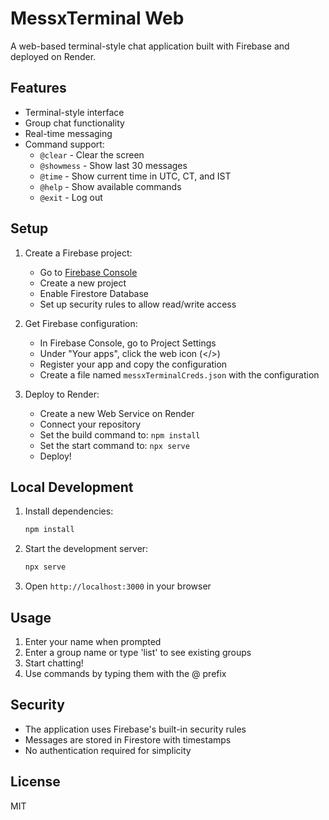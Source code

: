 # MessxTerminal Web

A web-based terminal-style chat application built with Firebase and deployed on Render.

## Features

- Terminal-style interface
- Group chat functionality
- Real-time messaging
- Command support:
  - `@clear` - Clear the screen
  - `@showmess` - Show last 30 messages
  - `@time` - Show current time in UTC, CT, and IST
  - `@help` - Show available commands
  - `@exit` - Log out

## Setup

1. Create a Firebase project:

   - Go to [Firebase Console](https://console.firebase.google.com/)
   - Create a new project
   - Enable Firestore Database
   - Set up security rules to allow read/write access

2. Get Firebase configuration:

   - In Firebase Console, go to Project Settings
   - Under "Your apps", click the web icon (</>)
   - Register your app and copy the configuration
   - Create a file named `messxTerminalCreds.json` with the configuration

3. Deploy to Render:
   - Create a new Web Service on Render
   - Connect your repository
   - Set the build command to: `npm install`
   - Set the start command to: `npx serve`
   - Deploy!

## Local Development

1. Install dependencies:

   ```bash
   npm install
   ```

2. Start the development server:

   ```bash
   npx serve
   ```

3. Open `http://localhost:3000` in your browser

## Usage

1. Enter your name when prompted
2. Enter a group name or type 'list' to see existing groups
3. Start chatting!
4. Use commands by typing them with the @ prefix

## Security

- The application uses Firebase's built-in security rules
- Messages are stored in Firestore with timestamps
- No authentication required for simplicity

## License

MIT
